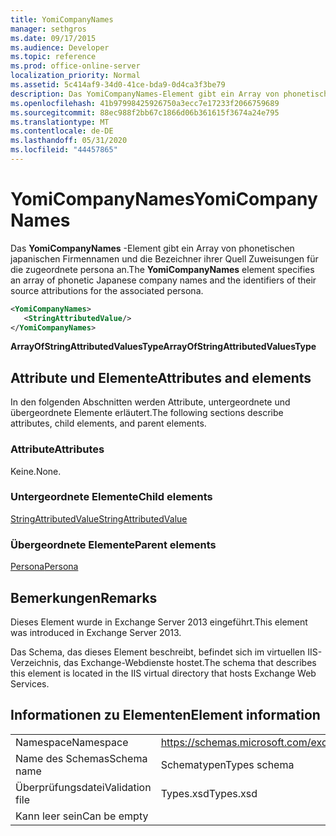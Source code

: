 ```yaml
---
title: YomiCompanyNames
manager: sethgros
ms.date: 09/17/2015
ms.audience: Developer
ms.topic: reference
ms.prod: office-online-server
localization_priority: Normal
ms.assetid: 5c414af9-34d0-41ce-bda9-0d4ca3f3be79
description: Das YomiCompanyNames-Element gibt ein Array von phonetischen japanischen Firmennamen und die Bezeichner ihrer Quell Zuweisungen für die zugeordnete persona an.
ms.openlocfilehash: 41b97998425926750a3ecc7e17233f2066759689
ms.sourcegitcommit: 88ec988f2bb67c1866d06b361615f3674a24e795
ms.translationtype: MT
ms.contentlocale: de-DE
ms.lasthandoff: 05/31/2020
ms.locfileid: "44457865"
---
```

# <a name="yomicompanynames"></a><span data-ttu-id="53d1c-103">YomiCompanyNames</span><span class="sxs-lookup"><span data-stu-id="53d1c-103">YomiCompanyNames</span></span>

<span data-ttu-id="53d1c-104">Das **YomiCompanyNames** -Element gibt ein Array von phonetischen japanischen Firmennamen und die Bezeichner ihrer Quell Zuweisungen für die zugeordnete persona an.</span><span class="sxs-lookup"><span data-stu-id="53d1c-104">The **YomiCompanyNames** element specifies an array of phonetic Japanese company names and the identifiers of their source attributions for the associated persona.</span></span> 
  
```XML
<YomiCompanyNames>
   <StringAttributedValue/>
</YomiCompanyNames>
```

 <span data-ttu-id="53d1c-105">**ArrayOfStringAttributedValuesType**</span><span class="sxs-lookup"><span data-stu-id="53d1c-105">**ArrayOfStringAttributedValuesType**</span></span>
## <a name="attributes-and-elements"></a><span data-ttu-id="53d1c-106">Attribute und Elemente</span><span class="sxs-lookup"><span data-stu-id="53d1c-106">Attributes and elements</span></span>

<span data-ttu-id="53d1c-107">In den folgenden Abschnitten werden Attribute, untergeordnete und übergeordnete Elemente erläutert.</span><span class="sxs-lookup"><span data-stu-id="53d1c-107">The following sections describe attributes, child elements, and parent elements.</span></span>
  
### <a name="attributes"></a><span data-ttu-id="53d1c-108">Attribute</span><span class="sxs-lookup"><span data-stu-id="53d1c-108">Attributes</span></span>

<span data-ttu-id="53d1c-109">Keine.</span><span class="sxs-lookup"><span data-stu-id="53d1c-109">None.</span></span>
  
### <a name="child-elements"></a><span data-ttu-id="53d1c-110">Untergeordnete Elemente</span><span class="sxs-lookup"><span data-stu-id="53d1c-110">Child elements</span></span>

[<span data-ttu-id="53d1c-111">StringAttributedValue</span><span class="sxs-lookup"><span data-stu-id="53d1c-111">StringAttributedValue</span></span>](stringattributedvalue.md)
  
### <a name="parent-elements"></a><span data-ttu-id="53d1c-112">Übergeordnete Elemente</span><span class="sxs-lookup"><span data-stu-id="53d1c-112">Parent elements</span></span>

[<span data-ttu-id="53d1c-113">Persona</span><span class="sxs-lookup"><span data-stu-id="53d1c-113">Persona</span></span>](persona.md)
  
## <a name="remarks"></a><span data-ttu-id="53d1c-114">Bemerkungen</span><span class="sxs-lookup"><span data-stu-id="53d1c-114">Remarks</span></span>

<span data-ttu-id="53d1c-115">Dieses Element wurde in Exchange Server 2013 eingeführt.</span><span class="sxs-lookup"><span data-stu-id="53d1c-115">This element was introduced in Exchange Server 2013.</span></span>
  
<span data-ttu-id="53d1c-116">Das Schema, das dieses Element beschreibt, befindet sich im virtuellen IIS-Verzeichnis, das Exchange-Webdienste hostet.</span><span class="sxs-lookup"><span data-stu-id="53d1c-116">The schema that describes this element is located in the IIS virtual directory that hosts Exchange Web Services.</span></span>
  
## <a name="element-information"></a><span data-ttu-id="53d1c-117">Informationen zu Elementen</span><span class="sxs-lookup"><span data-stu-id="53d1c-117">Element information</span></span>

|||
|:-----|:-----|
|<span data-ttu-id="53d1c-118">Namespace</span><span class="sxs-lookup"><span data-stu-id="53d1c-118">Namespace</span></span>  <br/> |https://schemas.microsoft.com/exchange/services/2006/types  <br/> |
|<span data-ttu-id="53d1c-119">Name des Schemas</span><span class="sxs-lookup"><span data-stu-id="53d1c-119">Schema name</span></span>  <br/> |<span data-ttu-id="53d1c-120">Schematypen</span><span class="sxs-lookup"><span data-stu-id="53d1c-120">Types schema</span></span>  <br/> |
|<span data-ttu-id="53d1c-121">Überprüfungsdatei</span><span class="sxs-lookup"><span data-stu-id="53d1c-121">Validation file</span></span>  <br/> |<span data-ttu-id="53d1c-122">Types.xsd</span><span class="sxs-lookup"><span data-stu-id="53d1c-122">Types.xsd</span></span>  <br/> |
|<span data-ttu-id="53d1c-123">Kann leer sein</span><span class="sxs-lookup"><span data-stu-id="53d1c-123">Can be empty</span></span>  <br/> ||
   

